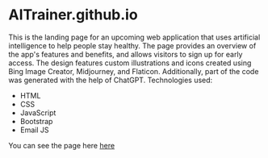 # AITrainer.github.io
This is the landing page for an upcoming web application that uses artificial intelligence to help people stay healthy. The page provides an overview of the app's features and benefits, and allows visitors to sign up for early access.
The design features custom illustrations and icons created using Bing Image Creator, Midjourney, and Flaticon. Additionally, part of the code was generated with the help of ChatGPT.
Technologies used:
- HTML
- CSS
- JavaScript
- Bootstrap
- Email JS

You can see the page here [here](https://sortizu.github.io/AITrainer.github.io/)
